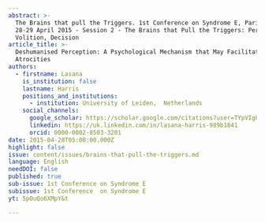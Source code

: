 ```yaml
---
abstract: >-
  The Brains that pull the Triggers. 1st Conference on Syndrome E, Paris IAS,
  28-29 April 2015 - Session 2 - The Brains that Pull the Triggers: Perception,
  Volition, Decision
article_title: >-
  Deshumanised Perception: A Psychological Mechanism that May Facilitate Human
  Atrocities
authors:
  - firstname: Lasana
    is_institution: false
    lastname: Harris
    positions_and_institutions:
      - institution: University of Leiden,  Netherlands
    social_channels:
      google_scholar: https://scholar.google.com/citations?user=TYpVIgUAAAAJ&hl=en
      linkedin: https://uk.linkedin.com/in/lasana-harris-989b1841
      orcid: 0000-0002-8503-3201
date: 2015-04-28T05:00:00.000Z
highlight: false
issue: content/issues/brains-that-pull-the-triggers.md
language: English
needDOI: false
published: true
sub-issue: 1st Conference on Syndrome E
subissue: 1st Conference  on Syndrome E
yt: 5pOuQo6XMpY&t

---
```


<Youtube yt="5pOuQo6XMpY&t" caption="Deshumanised Perception: A Psychological Mechanism that May Facilitate Human Atrocities"></Youtube>